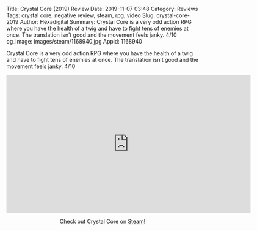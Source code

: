 Title: Crystal Core (2019) Review
Date: 2019-11-07 03:48
Category: Reviews
Tags: crystal core, negative review, steam, rpg, video
Slug: crystal-core-2019
Author: Hexadigital
Summary: Crystal Core is a very odd action RPG where you have the health of a twig and have to fight tens of enemies at once. The translation isn’t good and the movement feels janky. 4/10
og_image: images/steam/1168940.jpg
Appid: 1168940

Crystal Core is a very odd action RPG where you have the health of a twig and have to fight tens of enemies at once. The translation isn’t good and the movement feels janky. 4/10

<center><iframe src="https://www.youtube.com/embed/TfkTbPs3w28?feature=oembed" allow="accelerometer; autoplay; encrypted-media; gyroscope; picture-in-picture" width="640" height="360" frameborder="0"></iframe>

Check out Crystal Core on [Steam](https://store.steampowered.com/app/1168940/?curator_clanid=34633900)!</center>
